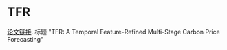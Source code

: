 # TFR
[论文链接](https://scijournals.onlinelibrary.wiley.com/doi/10.1002/ese3.2015). 标题 "TFR: A Temporal Feature-Refined Multi-Stage Carbon Price Forecasting"
